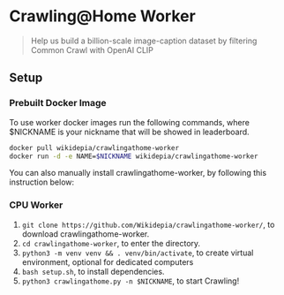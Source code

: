 # Crawling@Home Worker

> Help us build a billion-scale image-caption dataset by filtering Common Crawl with OpenAI CLIP

## Setup

### Prebuilt Docker Image

To use worker docker images run the following commands, where $NICKNAME is your nickname that will be showed in leaderboard.

```bash
docker pull wikidepia/crawlingathome-worker
docker run -d -e NAME=$NICKNAME wikidepia/crawlingathome-worker
```

You can also manually install crawlingathome-worker, by following this instruction below:

### CPU Worker

1. `git clone https://github.com/Wikidepia/crawlingathome-worker/`, to download crawlingathome-worker.
2. `cd crawlingathome-worker`, to enter the directory.
3. `python3 -m venv venv && . venv/bin/activate`, to create virtual environment, optional for dedicated computers
4. `bash setup.sh`, to install dependencies.
5. `python3 crawlingathome.py -n $NICKNAME`, to start Crawling!
